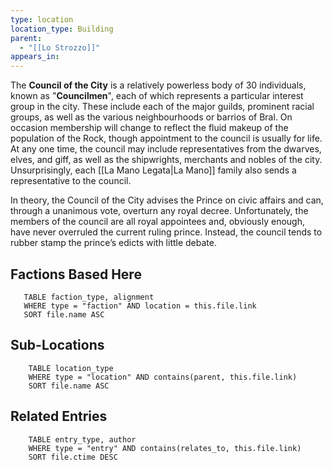 ```yaml
---
type: location
location_type: Building
parent:
  - "[[Lo Strozzo]]"
appears_in:
---
```

The **Council of the City** is a relatively powerless body of 30 individuals, known as "**Councilmen**", each of which represents a particular interest group in the city. These include each of the major guilds, prominent racial groups, as well as the various neighbourhoods or barrios of Bral. On occasion membership will change to reflect the fluid makeup of the population of the Rock, though appointment to the council is usually for life. At any one time, the council may include representatives from the dwarves, elves, and giff, as well as the shipwrights, merchants and nobles of the city. Unsurprisingly, each [[La Mano Legata|La Mano]] family also sends a representative to the council.

In theory, the Council of the City advises the Prince on civic affairs and can, through a unanimous vote, overturn any royal decree. Unfortunately, the members of the council are all royal appointees and, obviously enough, have never overruled the current ruling prince. Instead, the council tends to rubber stamp the prince’s edicts with little debate.

<!-- DYNAMIC:related-entries -->

## Factions Based Here

 ```dataview
    TABLE faction_type, alignment
    WHERE type = "faction" AND location = this.file.link
    SORT file.name ASC
 ```

## Sub-Locations

```dataview
    TABLE location_type
    WHERE type = "location" AND contains(parent, this.file.link)
    SORT file.name ASC
```

## Related Entries

```dataview
    TABLE entry_type, author
    WHERE type = "entry" AND contains(relates_to, this.file.link)
    SORT file.ctime DESC
```

<!-- /DYNAMIC -->